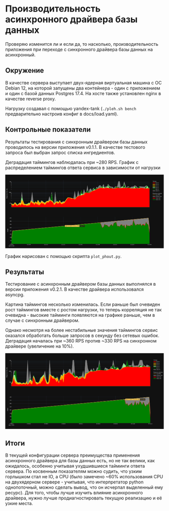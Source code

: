 # Производительность асинхронного драйвера базы данных

Проверяю изменится ли и если да, то насколько, производительность приложения при переходе с синхронного драйвера базы данных на асинхронный.

## Окружение

В качестве сервера выступает двух-ядерная виртуальная машина с ОС Debian 12, на которой запущены два контейнера - один с приложением и один с базой данных Postgres 17.4. На хосте также установлен nginx в качестве reverse proxy.

Нагрузку создавал с помощью yandex-tank (`./pleh.sh bench` предварительно настроив конфиг в docs/load.yaml).

## Контрольные показатели

Результаты тестирования с синхронным драйвером базы данных проводилось на версии приложения v0.1.1. В качестве тестового запроса был выбран запрос списка ингредиентов.

Деградация таймингов наблюдалась при ~280 RPS. График с распределением таймингов ответа сервиса в зависимости от нагрузки

![График с распределением таймингов ответа сервиса в зависимости от нагрузки](./images/Screenshot_From_2025-04-28_16-35-59.png)

График нарисован с помощью скрипта `plot_phout.py`.

## Результаты

Тестирование с асинхронным драйвером базы данных выполнялся в версии приложения v0.2.1. В качестве драйвера использовался asyncpg.

Картина таймингов несколько изменилась. Если раньше был очевиден рост таймингов вместе с ростом нагрузки, то теперь корреляция не так очевидна - высокие тайминги появляются на графике раньше, чем в случае с синхронным драйвером.

Однако несмотря на более нестабильные значения таймингов сервис оказался обработать больше запросов в секунду без сетевых ошибок. Деградация началась при ~360 RPS против ~330 RPS на синхронном драйвере (увеличение на 10%).

![График с распределением таймингов ответа сервиса в зависимости от нагрузки](./images/Screenshot_From_2025-05-02_10-53-35.png)

## Итоги

В текущей конфигурации сервера преимущества применения асинхронного драйвера для базы данных есть, но не так велики, как ожидалось, особенно учитывая ухудшившиеся тайминги ответа сервера. По косвенным показателям можно судить, что узким горлышком стал не IO, а CPU (было замечено ~60% использования CPU на двухядерном сервере - учитывая, что интерпретатор python однопоточный, можно сделать вывод, что он исчерпал выделенный ему ресурс). Для того, чтобы лучше изучить влияние асинхронного драйвера, нужно лучше продиагностировать текущую реализацию и её узкие места.
